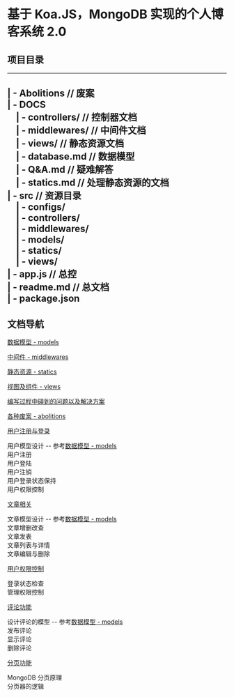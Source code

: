 # 基于 Koa.JS，MongoDB 实现的个人博客系统 2.0

## 项目目录

---  
| - Abolitions  // 废案  
| - DOCS  
&nbsp;&nbsp;&nbsp;&nbsp;| - controllers/  // 控制器文档  
&nbsp;&nbsp;&nbsp;&nbsp;| - middlewares/  // 中间件文档  
&nbsp;&nbsp;&nbsp;&nbsp;| - views/  // 静态资源文档  
&nbsp;&nbsp;&nbsp;&nbsp;| - database.md  // 数据模型  
&nbsp;&nbsp;&nbsp;&nbsp;| - Q&A.md  // 疑难解答  
&nbsp;&nbsp;&nbsp;&nbsp;| - statics.md  // 处理静态资源的文档  
| - src  // 资源目录  
&nbsp;&nbsp;&nbsp;&nbsp;| - configs/  
&nbsp;&nbsp;&nbsp;&nbsp;| - controllers/  
&nbsp;&nbsp;&nbsp;&nbsp;| - middlewares/  
&nbsp;&nbsp;&nbsp;&nbsp;| - models/  
&nbsp;&nbsp;&nbsp;&nbsp;| - statics/  
&nbsp;&nbsp;&nbsp;&nbsp;| - views/  
| - app.js  // 总控  
| - readme.md  // 总文档  
| - package.json  
---  

## 文档导航

[数据模型 - models](https://github.com/AaronKwong929/blog-2.0/blob/master/DOCS/database.md)

[中间件 - middlewares](https://github.com/AaronKwong929/blog-2.0/tree/master/DOCS/middlewares)

[静态资源 - statics](https://github.com/AaronKwong929/blog-2.0/blob/master/DOCS/statics.md)

[视图及组件 - views](https://github.com/AaronKwong929/blog-2.0/tree/master/DOCS/views)

[编写过程中碰到的问题以及解决方案](https://github.com/AaronKwong929/blog-2.0/blob/master/DOCS/Q%26A.md)

[各种废案 - abolitions](https://github.com/AaronKwong929/blog-2.0/tree/master/Abolitions)

[用户注册与登录](/)

用户模型设计 -- 参考[数据模型 - models](https://github.com/AaronKwong929/blog-2.0/blob/master/DOCS/database.md)  
用户注册  
用户登陆  
用户注销  
用户登录状态保持  
用户权限控制

[文章相关](/)

文章模型设计 -- 参考[数据模型 - models](https://github.com/AaronKwong929/blog-2.0/blob/master/DOCS/database.md)  
文章增删改查  
文章发表  
文章列表与详情  
文章编辑与删除  

[用户权限控制]()

登录状态检查  
管理权限控制

[评论功能](/)

设计评论的模型 -- 参考[数据模型 - models](https://github.com/AaronKwong929/blog-2.0/blob/master/DOCS/database.md)  
发布评论  
显示评论  
删除评论

[分页功能](/)

MongoDB 分页原理  
分页器的逻辑  
